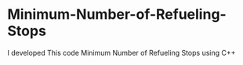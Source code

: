 # Minimum-Number-of-Refueling-Stops
I developed This code Minimum Number of Refueling Stops using C++
